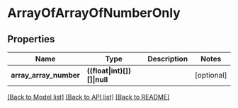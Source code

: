 # ArrayOfArrayOfNumberOnly

## Properties

Name | Type | Description | Notes
------------ | ------------- | ------------- | -------------
**array_array_number** | **((float&vert;int)[])[]&vert;null** |  | [optional]

[[Back to Model list]](../../README.md#models) [[Back to API list]](../../README.md#api-endpoints) [[Back to README]](../../README.md)
